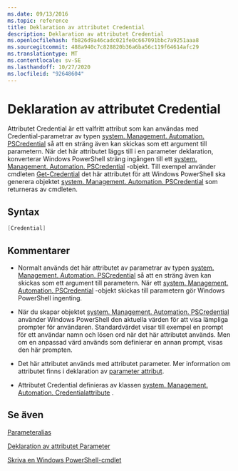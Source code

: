 ```yaml
---
ms.date: 09/13/2016
ms.topic: reference
title: Deklaration av attributet Credential
description: Deklaration av attributet Credential
ms.openlocfilehash: fb826d9a46cadc021fe0c667091bbc7a9251aaa8
ms.sourcegitcommit: 488a940c7c828820b36a6ba56c119f64614afc29
ms.translationtype: MT
ms.contentlocale: sv-SE
ms.lasthandoff: 10/27/2020
ms.locfileid: "92648604"
---
```

# <a name="credential-attribute-declaration"></a>Deklaration av attributet Credential

Attributet Credential är ett valfritt attribut som kan användas med Credential-parametrar av typen [system. Management. Automation. PSCredential](/dotnet/api/System.Management.Automation.PSCredential) så att en sträng även kan skickas som ett argument till parametern. När det här attributet läggs till i en parameter deklaration, konverterar Windows PowerShell sträng ingången till ett [system. Management. Automation. PSCredential](/dotnet/api/System.Management.Automation.PSCredential) -objekt. Till exempel använder cmdleten [Get-Credential](/powershell/module/Microsoft.PowerShell.Security/Get-Credential) det här attributet för att Windows PowerShell ska generera objektet [system. Management. Automation. PSCredential](/dotnet/api/System.Management.Automation.PSCredential) som returneras av cmdleten.

## <a name="syntax"></a>Syntax

```csharp
[Credential]
```

## <a name="remarks"></a>Kommentarer

- Normalt används det här attributet av parametrar av typen [system. Management. Automation. PSCredential](/dotnet/api/System.Management.Automation.PSCredential) så att en sträng även kan skickas som ett argument till parametern. När ett [system. Management. Automation. PSCredential](/dotnet/api/System.Management.Automation.PSCredential) -objekt skickas till parametern gör Windows PowerShell ingenting.

- När du skapar objektet [system. Management. Automation. PSCredential](/dotnet/api/System.Management.Automation.PSCredential) använder Windows PowerShell den aktuella värden för att visa lämpliga prompter för användaren. Standardvärdet visar till exempel en prompt för ett användar namn och lösen ord när det här attributet används. Men om en anpassad värd används som definierar en annan prompt, visas den här prompten.

- Det här attributet används med attributet parameter. Mer information om attributet finns i deklaration av [parameter attribut](./parameter-attribute-declaration.md).

- Attributet Credential definieras av klassen [system. Management. Automation. Credentialattribute](/dotnet/api/System.Management.Automation.CredentialAttribute) .

## <a name="see-also"></a>Se även

[Parameteralias](./parameter-aliases.md)

[Deklaration av attributet Parameter](./parameter-attribute-declaration.md)

[Skriva en Windows PowerShell-cmdlet](./writing-a-windows-powershell-cmdlet.md)
